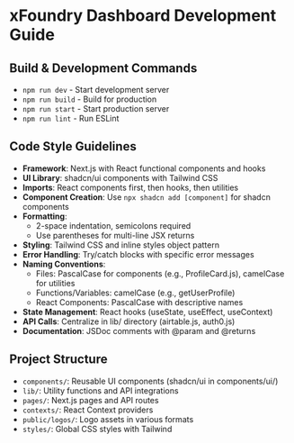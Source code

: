 # xFoundry Dashboard Development Guide

## Build & Development Commands
- `npm run dev` - Start development server
- `npm run build` - Build for production
- `npm run start` - Start production server
- `npm run lint` - Run ESLint

## Code Style Guidelines
- **Framework**: Next.js with React functional components and hooks
- **UI Library**: shadcn/ui components with Tailwind CSS
- **Imports**: React components first, then hooks, then utilities
- **Component Creation**: Use `npx shadcn add [component]` for shadcn components
- **Formatting**: 
  - 2-space indentation, semicolons required
  - Use parentheses for multi-line JSX returns
- **Styling**: Tailwind CSS and inline styles object pattern
- **Error Handling**: Try/catch blocks with specific error messages
- **Naming Conventions**:
  - Files: PascalCase for components (e.g., ProfileCard.js), camelCase for utilities
  - Functions/Variables: camelCase (e.g., getUserProfile)
  - React Components: PascalCase with descriptive names
- **State Management**: React hooks (useState, useEffect, useContext)
- **API Calls**: Centralize in lib/ directory (airtable.js, auth0.js)
- **Documentation**: JSDoc comments with @param and @returns

## Project Structure
- `components/`: Reusable UI components (shadcn/ui in components/ui/)
- `lib/`: Utility functions and API integrations
- `pages/`: Next.js pages and API routes
- `contexts/`: React Context providers
- `public/logos/`: Logo assets in various formats
- `styles/`: Global CSS styles with Tailwind